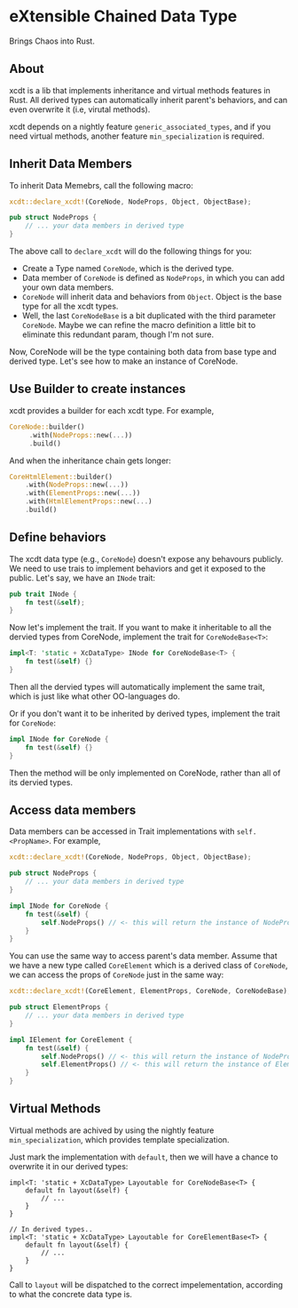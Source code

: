 # eXtensible Chained Data Type

Brings Chaos into Rust.

## About

xcdt is a lib that implements inheritance and virtual methods features in Rust. All derived types can automatically inherit parent's behaviors, and can even overwrite it (i.e, virutal methods).

xcdt depends on a nightly feature `generic_associated_types`, and if you need virtual methods, another feature `min_specialization` is required.

## Inherit Data Members

To inherit Data Memebrs, call the following macro:

```rust
xcdt::declare_xcdt!(CoreNode, NodeProps, Object, ObjectBase);

pub struct NodeProps {
    // ... your data members in derived type
}

```

The above call to `declare_xcdt` will do the following things for you:

- Create a Type named `CoreNode`, which is the derived type.
- Data member of `CoreNode` is defined as `NodeProps`, in which you can add your own data members.
- `CoreNode` will inherit data and behaviors from `Object`. Object is the base type for all the xcdt types.
- Well, the last `CoreNodeBase` is a bit duplicated with the third parameter `CoreNode`. Maybe we can refine the macro definition a little bit to eliminate this redundant param, though I'm not sure.

Now, CoreNode will be the type containing both data from base type and derived type. Let's see how to make an instance of CoreNode.

## Use Builder to create instances

xcdt provides a builder for each xcdt type. For example,

```rust
CoreNode::builder()
     .with(NodeProps::new(...))
     .build()
```

And when the inheritance chain gets longer:

```rust
CoreHtmlElement::builder()
    .with(NodeProps::new(...))
    .with(ElementProps::new(...))
    .with(HtmlElementProps::new(...)
    .build()
```

## Define behaviors

The xcdt data type (e.g., `CoreNode`) doesn't expose any behavours publicly. We need to use trais to implement behaviors and get it exposed to the public. Let's say, we have an `INode` trait:

```rust
pub trait INode {
    fn test(&self);
}
```

Now let's implement the trait. If you want to make it inheritable to all the dervied types from CoreNode, implement the trait for `CoreNodeBase<T>`:

```rust
impl<T: 'static + XcDataType> INode for CoreNodeBase<T> {
    fn test(&self) {}
}
```

Then all the dervied types will automatically implement the same trait, which is just like what other OO-languages do.

Or if you don't want it to be inherited by derived types, implement the trait for `CoreNode`:

```rust
impl INode for CoreNode {
    fn test(&self) {}
}
```

Then the method will be only implemented on CoreNode, rather than all of its dervied types.

## Access data members

Data members can be accessed in Trait implementations with `self.<PropName>`. For example,

```rust
xcdt::declare_xcdt!(CoreNode, NodeProps, Object, ObjectBase);

pub struct NodeProps {
    // ... your data members in derived type
}

impl INode for CoreNode {
    fn test(&self) {
        self.NodeProps() // <- this will return the instance of NodeProps
    }
}

```

You can use the same way to access parent's data member. Assume that we have a new type called `CoreElement` which is a derived class of `CoreNode`, we can access the props of `CoreNode` just in the same way:

```rust
xcdt::declare_xcdt!(CoreElement, ElementProps, CoreNode, CoreNodeBase);

pub struct ElementProps {
    // ... your data members in derived type
}

impl IElement for CoreElement {
    fn test(&self) {
        self.NodeProps() // <- this will return the instance of NodeProps
        self.ElementProps() // <- this will return the instance of ElementProps
    }
}
```

## Virtual Methods

Virtual methods are achived by using the nightly feature `min_specialization`, which provides template specialization.

Just mark the implementation with `default`, then we will have a chance to overwrite it in our derived types:

```
impl<T: 'static + XcDataType> Layoutable for CoreNodeBase<T> {
    default fn layout(&self) {
        // ...
    }
}

// In derived types..
impl<T: 'static + XcDataType> Layoutable for CoreElementBase<T> {
    default fn layout(&self) {
        // ...
    }
}
```

Call to `layout` will be dispatched to the correct impelementation, according to what the concrete data type is.
